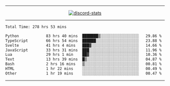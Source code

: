 <a href="https://www.github.com/ripavoid" target="_blank" rel="noreferrer">

-------

<div align='center'>
    <a href='https://discordapp.com/users/825178146797518881'>
        <img align='center' alt='discord-stats' src='https://api.discord-status.me/825178146797518881?nitro&boost=4&gradient=%231e0b1a%2C%23000000%2C%23000000%2C%23160316'></img>
    </a>
</div>

-------

<!--START_SECTION:waka-->

```txt
Total Time: 278 hrs 53 mins

Python            83 hrs 40 mins  ███████▒░░░░░░░░░░░░░░░░░   29.86 %
TypeScript        66 hrs 54 mins  ██████░░░░░░░░░░░░░░░░░░░   23.88 %
Svelte            41 hrs 4 mins   ███▓░░░░░░░░░░░░░░░░░░░░░   14.66 %
JavaScript        33 hrs 31 mins  ███░░░░░░░░░░░░░░░░░░░░░░   11.96 %
Lua               29 hrs 1 min    ██▓░░░░░░░░░░░░░░░░░░░░░░   10.36 %
Text              13 hrs 39 mins  █▒░░░░░░░░░░░░░░░░░░░░░░░   04.87 %
Bash              2 hrs 16 mins   ▒░░░░░░░░░░░░░░░░░░░░░░░░   00.81 %
HTML              1 hr 22 mins    ░░░░░░░░░░░░░░░░░░░░░░░░░   00.49 %
Other             1 hr 19 mins    ░░░░░░░░░░░░░░░░░░░░░░░░░   00.47 %
```

<!--END_SECTION:waka-->

-------
